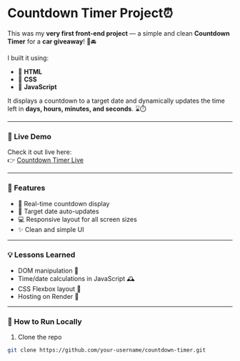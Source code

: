 # Countdown Timer  Project⏰

This was my **very first front-end project** — a simple and clean **Countdown Timer** for a **car giveaway**! 🏁🚘

I built it using:

- 🧱 **HTML**
- 🎨 **CSS**
- 🧠 **JavaScript**

It displays a countdown to a target date and dynamically updates the time left in **days, hours, minutes, and seconds**. ⌛⏱️

---

### 🔗 Live Demo

Check it out live here:  
👉 [Countdown Timer Live](https://countdown-timer-project-fuew.onrender.com/)

---


### 🧪 Features

- 🔄 Real-time countdown display
- 📆 Target date auto-updates
- 💻 Responsive layout for all screen sizes
- ✨ Clean and simple UI

---

### 💡 Lessons Learned

- DOM manipulation 🧩
- Time/date calculations in JavaScript 🕰️
- CSS Flexbox layout 📐
- Hosting on Render 🚀

---

### 📂 How to Run Locally

1. Clone the repo  
```bash
git clone https://github.com/your-username/countdown-timer.git
